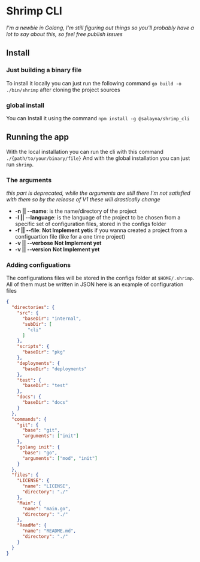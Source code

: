 # Shrimp CLI

_I'm a newbie in Golang, I'm still figuring out things so you'll probably have a lot to say about this, so feel free publish issues_

## Install

### Just building a binary file

To install it locally you can just run the following command `go build -o ./bin/shrimp` after cloning the project sources

### global install

You can Install it using the command ``npm install -g @salayna/shrimp_cli``

## Running the app

With the local installation you can run the cli with this command `./{path/to/your/binary/file}`
And with the global installation you can just run `shrimp`.

### The arguments
_this part is deprecated, while the arguments are still there I'm not satisfied with them so by the release of V1 these will drastically change_
- **-n || --name**: is the name/directory of the project
- **-l || --language**: is the language of the project to be chosen from a specific set of configuration files, stored in the configs folder
- **-f || --file**: **Not Implement yet**is if you wanna created a project from a configuartion file (like for a one time project)
- **-v || --verbose** **Not Implement yet**
- **-v || --version** **Not Implement yet**

### Adding configuations

The configurations files will be stored in the configs folder at ``$HOME/.shrimp``. All of them must be written in JSON
here is an example of configuration files

```json
{
  "directories": {
    "src": {
      "baseDir": "internal",
      "subDir": [
        "cli"
      ]
    },
    "scripts": {
      "baseDir": "pkg"
    },
    "deployments": {
      "baseDir": "deployments"
    },
    "test": {
      "baseDir": "test"
    },
    "docs": {
      "baseDir": "docs"
    }
  },
  "commands": {
    "git": {
      "base": "git",
      "arguments": ["init"]
    },
    "golang init": {
      "base": "go",
      "arguments": ["mod", "init"]
    }
  },
  "files": {
    "LICENSE": {
      "name": "LICENSE",
      "directory": "./"
    },
    "Main": {
      "name": "main.go",
      "directory": "./"
    },
    "ReadMe": {
      "name": "README.md",
      "directory": "./"
    }
  }
}
```
